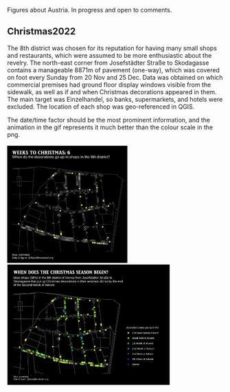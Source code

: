 Figures about Austria. In progress and open to comments. 

## Christmas2022
The 8th district was chosen for its reputation for having many small shops and restaurants, which were assumed to be more enthusiastic about the revelry. The north-east corner from Josefstädter Straße to Skodagasse contains a manageable 8871m of pavement (one-way), which was covered on foot every Sunday from 20 Nov and 25 Dec. Data was obtained on which commercial premises had ground floor display windows visible from the sidewalk, as well as if and when Christmas decorations appeared in them. The main target was Einzelhandel, so banks, supermarkets, and hotels were excluded. The location of each shop was geo-referenced in QGIS.

The date/time factor should be the most prominent information, and the animation in the gif represents it much better than the colour scale in the png.

<p float="left">
  <img align="top" src="christmas2022/christmas2022.gif" height="280" width="280" alt="gif of Josefstadt, Vienna showing when decorations go up in shops"/>
  <img align="top" src="christmas2022/christmas2022.png" height="280" alt="map of Josefstadt, Vienna showing when decorations go up in shops"/>
</p>



